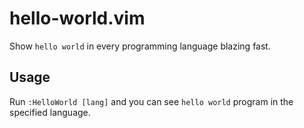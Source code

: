 # hello-world.vim

Show `hello world` in every programming language blazing fast.

## Usage

Run `:HelloWorld [lang]` and you can see `hello world` program in the specified
language.
